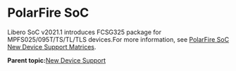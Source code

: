 # PolarFire SoC

Libero SoC v2021.1 introduces FCSG325 package for MPFS025/095T/TS/TL/TLS devices.For more information, see [PolarFire SoC New Device Support Matrices](GUID-AA62735B-8A32-4F51-9974-0DA4C8AC36FD.md).



**Parent topic:**[New Device Support](GUID-E56BF3C1-984C-4740-9D94-91CB7362B117.md)

